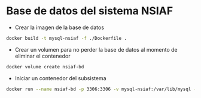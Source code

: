 # Base de datos del sistema NSIAF

* Crear la imagen de la base de datos

```sh
docker build -t mysql-nsiaf -f ./Dockerfile .
```

* Crear un volumen para no perder la base de datos al momento de eliminar el contenedor

```sh
docker volume create nsiaf-bd
```

* Iniciar un contenedor del subsistema

```sh
docker run --name nsiaf-bd -p 3306:3306 -v mysql-nsiaf:/var/lib/mysql --restart=always -d mysql:5.5
```
